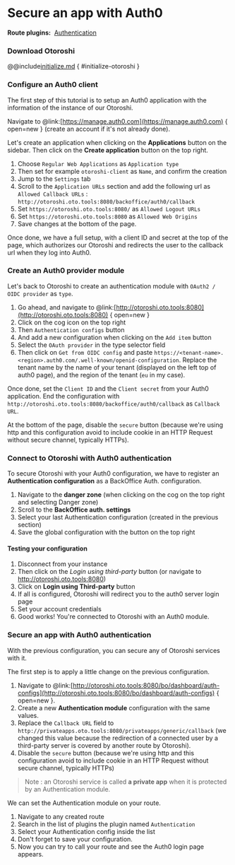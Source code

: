 # Secure an app with Auth0

<div style="display: flex; align-items: center; gap: .5rem;">
<span style="font-weight: bold">Route plugins:</span>
<a class="badge" href="https://maif.github.io/otoroshi/manual/built-in-plugins.html#otoroshi.next.plugins.AuthModule">Authentication</a>
</div>

### Download Otoroshi

@@include[initialize.md](../includes/initialize.md) { #initialize-otoroshi }

### Configure an Auth0 client

The first step of this tutorial is to setup an Auth0 application with the information of the instance of our Otoroshi.

Navigate to @link:[https://manage.auth0.com](https://manage.auth0.com) { open=new } (create an account if it's not already done). 

Let's create an application when clicking on the **Applications** button on the sidebar. Then click on the **Create application** button on the top right.

1. Choose `Regular Web Applications` as `Application type`
2. Then set for example `otoroshi-client` as `Name`, and confirm the creation
3. Jump to the `Settings` tab
4. Scroll to the `Application URLs` section and add the following url as `Allowed Callback URLs` : `http://otoroshi.oto.tools:8080/backoffice/auth0/callback`
5. Set `https://otoroshi.oto.tools:8080/` as `Allowed Logout URLs`
6. Set `https://otoroshi.oto.tools:8080` as `Allowed Web Origins` 
7. Save changes at the bottom of the page.

Once done, we have a full setup, with a client ID and secret at the top of the page, which authorizes our Otoroshi and redirects the user to the callback url when they log into Auth0.

### Create an Auth0 provider module

Let's back to Otoroshi to create an authentication module with `OAuth2 / OIDC provider` as `type`.

1. Go ahead, and navigate to @link:[http://otoroshi.oto.tools:8080](http://otoroshi.oto.tools:8080) { open=new }
1. Click on the cog icon on the top right
1. Then `Authentication configs` button
1. And add a new configuration when clicking on the `Add item` button
2. Select the `OAuth provider` in the type selector field
3. Then click on `Get from OIDC config` and paste `https://<tenant-name>.<region>.auth0.com/.well-known/openid-configuration`. Replace the tenant name by the name of your tenant (displayed on the left top of auth0 page), and the region of the tenant (`eu` in my case).

Once done, set the `Client ID` and the `Client secret` from your Auth0 application. End the configuration with `http://otoroshi.oto.tools:8080/backoffice/auth0/callback` as `Callback URL`.

At the bottom of the page, disable the `secure` button (because we're using http and this configuration avoid to include cookie in an HTTP Request without secure channel, typically HTTPs).

### Connect to Otoroshi with Auth0 authentication

To secure Otoroshi with your Auth0 configuration, we have to register an **Authentication configuration** as a BackOffice Auth. configuration.

1. Navigate to the **danger zone** (when clicking on the cog on the top right and selecting Danger zone)
2. Scroll to the **BackOffice auth. settings**
3. Select your last Authentication configuration (created in the previous section)
4. Save the global configuration with the button on the top right

#### Testing your configuration

1. Disconnect from your instance
1. Then click on the *Login using third-party* button (or navigate to http://otoroshi.oto.tools:8080)
2. Click on **Login using Third-party** button
3. If all is configured, Otoroshi will redirect you to the auth0 server login page
4. Set your account credentials
5. Good works! You're connected to Otoroshi with an Auth0 module.

### Secure an app with Auth0 authentication

With the previous configuration, you can secure any of Otoroshi services with it. 

The first step is to apply a little change on the previous configuration. 

1. Navigate to @link:[http://otoroshi.oto.tools:8080/bo/dashboard/auth-configs](http://otoroshi.oto.tools:8080/bo/dashboard/auth-configs) { open=new }.
2. Create a new **Authentication module** configuration with the same values.
3. Replace the `Callback URL` field to `http://privateapps.oto.tools:8080/privateapps/generic/callback` (we changed this value because the redirection of a connected user by a third-party server is covered by another route by Otoroshi).
4. Disable the `secure` button (because we're using http and this configuration avoid to include cookie in an HTTP Request without secure channel, typically HTTPs)

> Note : an Otoroshi service is called **a private app** when it is protected by an Authentication module.

We can set the Authentication module on your route.

1. Navigate to any created route
2. Search in the list of plugins the plugin named `Authentication`
3. Select your Authentication config inside the list
4. Don't forget to save your configuration.
5. Now you can try to call your route and see the Auth0 login page appears.


